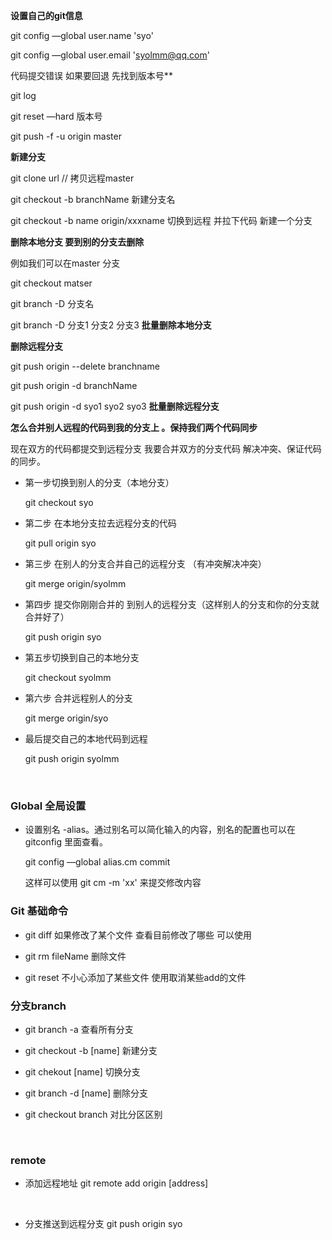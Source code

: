 **设置自己的git信息**

git config —global user.name 'syo'

git config —global user.email 'syolmm@qq.com'



代码提交错误 如果要回退  先找到版本号**

git log

git reset —hard 版本号

git push -f -u origin master



**新建分支**

git clone url // 拷贝远程master

git checkout -b branchName 新建分支名

git checkout -b name origin/xxxname 切换到远程 并拉下代码 新建一个分支



**删除本地分支 要到别的分支去删除**

例如我们可以在master 分支

git checkout  matser

git branch -D 分支名

git branch -D 分支1 分支2 分支3  **批量删除本地分支**



**删除远程分支**

git push origin --delete branchname

git push origin -d branchName

git push origin -d syo1 syo2 syo3    **批量删除远程分支**



**怎么合并别人远程的代码到我的分支上 。保持我们两个代码同步**

现在双方的代码都提交到远程分支 我要合并双方的分支代码 解决冲突、保证代码的同步。

* 第一步切换到别人的分支（本地分支）

  git checkout syo

* 第二步 在本地分支拉去远程分支的代码

  git pull origin syo

* 第三步 在别人的分支合并自己的远程分支 （有冲突解决冲突）

  git merge origin/syolmm

* 第四步 提交你刚刚合并的 到别人的远程分支（这样别人的分支和你的分支就合并好了）

  git push origin syo

* 第五步切换到自己的本地分支

  git checkout syolmm

* 第六步 合并远程别人的分支 

  git merge origin/syo

* 最后提交自己的本地代码到远程

  git push origin syolmm

  ​


### Global 全局设置

* 设置别名 -alias。通过别名可以简化输入的内容，别名的配置也可以在gitconfig 里面查看。

  git  config  —global alias.cm commit

  这样可以使用 git cm -m 'xx' 来提交修改内容



### Git 基础命令

* git diff 如果修改了某个文件 查看目前修改了哪些 可以使用

* git rm fileName  删除文件



* git reset 不小心添加了某些文件 使用取消某些add的文件



### 分支branch 

* git branch -a 查看所有分支
* git checkout -b [name] 新建分支
* git  chekout [name] 切换分支
* git branch -d [name] 删除分支 


* git checkout branch 对比分区区别

  ​

### remote 

* 添加远程地址 git remote add origin [address]

  ​

* 分支推送到远程分支 git push origin syo 

